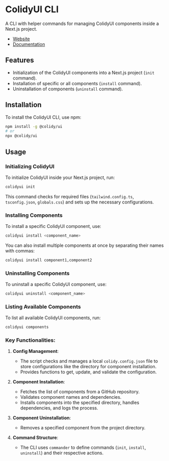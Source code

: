 # ColidyUI CLI

A CLI with helper commands for managing ColidyUI components inside a Next.js project.

-   [Website](https://ui.colidy.com)
-   [Documentation](https://ui.colidy.com/docs)

## Features

-   Initialization of the ColidyUI components into a Next.js project (`init` command).
-   Installation of specific or all components (`install` command).
-   Uninstallation of components (`uninstall` command).

## Installation

To install the ColidyUI CLI, use npm:

```bash
npm install -g @colidy/ui
# or
npx @colidy/ui
```

## Usage

### Initializing ColidyUI

To initialize ColidyUI inside your Next.js project, run:

```bash
colidyui init
```

This command checks for required files (`tailwind.config.ts`, `tsconfig.json`, `globals.css`) and sets up the necessary configurations.

### Installing Components

To install a specific ColidyUI component, use:

```bash
colidyui install <component_name>
```

You can also install multiple components at once by separating their names with commas:

```bash
colidyui install component1,component2
```

### Uninstalling Components

To uninstall a specific ColidyUI component, use:

```bash
colidyui uninstall <component_name>
```

### Listing Available Components

To list all available ColidyUI components, run:

```bash
colidyui components
```

### Key Functionalities:

1. **Config Management**:

    - The script checks and manages a local `colidy.config.json` file to store configurations like the directory for component installation.
    - Provides functions to get, update, and validate the configuration.

2. **Component Installation**:

    - Fetches the list of components from a GitHub repository.
    - Validates component names and dependencies.
    - Installs components into the specified directory, handles dependencies, and logs the process.

3. **Component Uninstallation**:

    - Removes a specified component from the project directory.

4. **Command Structure**:
    - The CLI uses `commander` to define commands (`init`, `install`, `uninstall`) and their respective actions.
